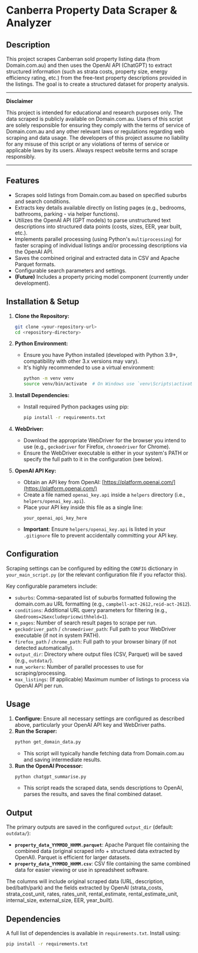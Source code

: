 # Canberra Property Data Scraper & Analyzer

## Description

This project scrapes Canberran sold property listing data (from Domain.com.au) and then uses the OpenAI API (ChatGPT) to extract structured information (such as strata costs, property size, energy efficiency rating, etc.) from the free-text property descriptions provided in the listings. The goal is to create a structured dataset for property analysis.

---

**Disclaimer**

This project is intended for educational and research purposes only. The data scraped is publicly available on Domain.com.au. Users of this script are solely responsible for ensuring they comply with the terms of service of Domain.com.au and any other relevant laws or regulations regarding web scraping and data usage. The developers of this project assume no liability for any misuse of this script or any violations of terms of service or applicable laws by its users. Always respect website terms and scrape responsibly.

---

## Features

* Scrapes sold listings from Domain.com.au based on specified suburbs and search conditions.
* Extracts key details available directly on listing pages (e.g., bedrooms, bathrooms, parking - via helper functions).
* Utilizes the OpenAI API (GPT models) to parse unstructured text descriptions into structured data points (costs, sizes, EER, year built, etc.).
* Implements parallel processing (using Python's `multiprocessing`) for faster scraping of individual listings and/or processing descriptions via the OpenAI API.
* Saves the combined original and extracted data in CSV and Apache Parquet formats.
* Configurable search parameters and settings.
* **(Future)** Includes a property pricing model component (currently under development).


## Installation & Setup

1.  **Clone the Repository:**
    ```bash
    git clone <your-repository-url>
    cd <repository-directory>
    ```

2.  **Python Environment:**
    * Ensure you have Python installed (developed with Python 3.9+, compatibility with other 3.x versions may vary).
    * It's highly recommended to use a virtual environment:
        ```bash
        python -m venv venv
        source venv/bin/activate  # On Windows use `venv\Scripts\activate`
        ```

3.  **Install Dependencies:**
    * Install required Python packages using pip:
        ```bash
        pip install -r requirements.txt
        ```

4.  **WebDriver:**
    * Download the appropriate WebDriver for the browser you intend to use (e.g., `geckodriver` for Firefox, `chromedriver` for Chrome).
    * Ensure the WebDriver executable is either in your system's PATH or specify the full path to it in the configuration (see below).

5.  **OpenAI API Key:**
    * Obtain an API key from OpenAI: [https://platform.openai.com/](https://platform.openai.com/)
    * Create a file named `openai_key.api` inside a `helpers` directory (i.e., `helpers/openai_key.api`).
    * Place your API key inside this file as a single line:
        ```
        your_openai_api_key_here
        ```
    * **Important**: Ensure `helpers/openai_key.api` is listed in your `.gitignore` file to prevent accidentally committing your API key.

## Configuration

Scraping settings can be configured by editing the `CONFIG` dictionary in `your_main_script.py` (or the relevant configuration file if you refactor this).

Key configurable parameters include:

* `suburbs`: Comma-separated list of suburbs formatted following the domain.com.au URL formatting (e.g., `campbell-act-2612,reid-act-2612`).
* `conditions`: Additional URL query parameters for filtering (e.g., `&bedrooms=2&excludepricewithheld=1`).
* `n_pages`: Number of search result pages to scrape per run.
* `geckodriver_path` / `chromedriver_path`: Full path to your WebDriver executable (if not in system PATH).
* `firefox_path` / `chrome_path`: Full path to your browser binary (if not detected automatically).
* `output_dir`: Directory where output files (CSV, Parquet) will be saved (e.g., `outdata/`).
* `num_workers`: Number of parallel processes to use for scraping/processing.
* `max_listings`: (If applicable) Maximum number of listings to process via OpenAI API per run.

## Usage

1.  **Configure:** Ensure all necessary settings are configured as described above, particularly your OpenAI API key and WebDriver paths.
2.  **Run the Scraper:**
    ```bash
    python get_domain_data.py
    ```
    * This script will typically handle fetching data from Domain.com.au and saving intermediate results.
3.  **Run the OpenAI Processor:**
    ```bash
    python chatgpt_summarise.py
    ```
    * This script reads the scraped data, sends descriptions to OpenAI, parses the results, and saves the final combined dataset.

## Output

The primary outputs are saved in the configured `output_dir` (default: `outdata/`):

* **`property_data_YYMMDD_HHMM.parquet`**: Apache Parquet file containing the combined data (original scraped info + structured data extracted by OpenAI). Parquet is efficient for larger datasets.
* **`property_data_YYMMDD_HHMM.csv`**: CSV file containing the same combined data for easier viewing or use in spreadsheet software.

The columns will include original scraped data (URL, description, bed/bath/park) and the fields extracted by OpenAI (strata_costs, strata_cost_unit, rates, rates_unit, rental_estimate, rental_estimate_unit, internal_size, external_size, EER, year_built).

## Dependencies

A full list of dependencies is available in `requirements.txt`. Install using:
```bash
pip install -r requirements.txt